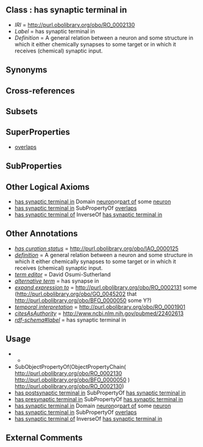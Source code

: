 
## Class : has synaptic terminal in

 * *IRI* = http://purl.obolibrary.org/obo/RO_0002130
 * *Label* = has synaptic terminal in
 * *Definition* = A general relation between a neuron and some structure in which it either chemically synapses to some target or in which it receives (chemical) synaptic input.

## Synonyms


## Cross-references


## Subsets


## SuperProperties

 * [overlaps](../../RO/31/RO_0002131.md)

## SubProperties


## Other Logical Axioms

 * [has synaptic terminal in](../../RO/30/RO_0002130.md) Domain [neuron](../../CL/40/CL_0000540.md)or[part of](../../BFO/50/BFO_0000050.md) some [neuron](../../CL/40/CL_0000540.md)
 * [has synaptic terminal in](../../RO/30/RO_0002130.md) SubPropertyOf [overlaps](../../RO/31/RO_0002131.md)
 * [has synaptic terminal of](../../RO/06/RO_0002006.md) InverseOf [has synaptic terminal in](../../RO/30/RO_0002130.md)

## Other Annotations

 * *[has curation status](../../IAO/14/IAO_0000114.md)* = http://purl.obolibrary.org/obo/IAO_0000125
 * *[definition](../../IAO/15/IAO_0000115.md)* = A general relation between a neuron and some structure in which it either chemically synapses to some target or in which it receives (chemical) synaptic input.
 * *[term editor](../../IAO/17/IAO_0000117.md)* = David Osumi-Sutherland
 * *[alternative term](../../IAO/18/IAO_0000118.md)* = has synapse in
 * *[expand expression to](../../IAO/24/IAO_0000424.md)* = <http://purl.obolibrary.org/obo/RO_0002131> some (<http://purl.obolibrary.org/obo/GO_0045202> that <http://purl.obolibrary.org/obo/BFO_0000050> some Y?)
 * *[temporal interpretation](../../RO/00/RO_0001900.md)* = http://purl.obolibrary.org/obo/RO_0001901
 * *[citesAsAuthority](../../ty/citesAsAuthority.md)* = http://www.ncbi.nlm.nih.gov/pubmed/22402613
 * *[rdf-schema#label](../../el/rdf-schema#label.md)* = has synaptic terminal in

## Usage

 * -
 * SubObjectPropertyOf(ObjectPropertyChain( <http://purl.obolibrary.org/obo/RO_0002130> <http://purl.obolibrary.org/obo/BFO_0000050> ) <http://purl.obolibrary.org/obo/RO_0002130>)
 * [has postsynaptic terminal in](../../RO/10/RO_0002110.md) SubPropertyOf [has synaptic terminal in](../../RO/30/RO_0002130.md)
 * [has presynaptic terminal in](../../RO/13/RO_0002113.md) SubPropertyOf [has synaptic terminal in](../../RO/30/RO_0002130.md)
 * [has synaptic terminal in](../../RO/30/RO_0002130.md) Domain [neuron](../../CL/40/CL_0000540.md)or[part of](../../BFO/50/BFO_0000050.md) some [neuron](../../CL/40/CL_0000540.md)
 * [has synaptic terminal in](../../RO/30/RO_0002130.md) SubPropertyOf [overlaps](../../RO/31/RO_0002131.md)
 * [has synaptic terminal of](../../RO/06/RO_0002006.md) InverseOf [has synaptic terminal in](../../RO/30/RO_0002130.md)

## External Comments

